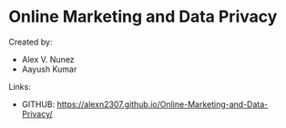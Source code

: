 # Online Marketing and Data Privacy

Created by:
* Alex V. Nunez
* Aayush Kumar

Links:

* GITHUB: 
https://alexn2307.github.io/Online-Marketing-and-Data-Privacy/
